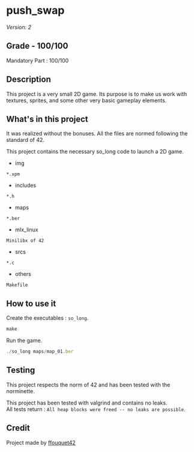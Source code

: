 # push_swap

*Version: 2*

## Grade - 100/100

Mandatory Part : 100/100  

## Description

This project is a very small 2D game. Its purpose is to make us work with textures, sprites, and some other very basic gameplay elements.

## What's in this project

It was realized without the bonuses. All the files are normed following the standard of 42.

This project contains the necessary so_long code to launch a 2D game.

* img

`*.xpm` 

* includes

`*.h` 

* maps

`*.ber` 

* mlx_linux

`Minilibx of 42` 

* srcs

`*.c`  

* others

`Makefile`  

## How to use it

Create the executables : `so_long`.
```javascript
make
```
Run the game.  
```javascript
./so_long maps/map_01.ber
```

## Testing

This project respects the norm of 42 and has been tested with the norminette.  

This project has been tested with valgrind and contains no leaks.  
All tests return : `All heap blocks were freed -- no leaks are possible`.  
 
## Credit

Project made by [ffouquet42](https://github.com/ffouquet42)